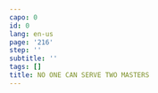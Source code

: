 ```yaml
---
capo: 0
id: 0
lang: en-us
page: '216'
step: ''
subtitle: ''
tags: []
title: NO ONE CAN SERVE TWO MASTERS
---
```

